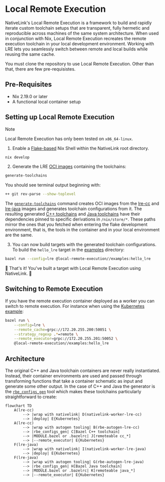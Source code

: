 # Local Remote Execution

NativeLink's Local Remote Execution is a framework to build and rapidly iterate
custom toolchain setups that are transparent, fully hermetic and reproducible
across machines of the same system architecture. When used in conjunction with
Nix, Local Remote Execution recreates the remote execution toolchain in your
local development environment. Working with LRE lets you seamlessly switch
between remote and local builds while reusing the same cache.

You must clone the repository to use Local Remote Execution. Other than that,
there are few pre-requisistes.

## Pre-Requisites

- Nix 2.19.0 or later
- A functional local container setup

## Setting up Local Remote Execution

> [!Note]
> Local Remote Execution has only been tested on `x86_64-linux`.

1. Enable a [Flake-based](https://nixos.wiki/wiki/Development_environment_with_nix-shell)
Nix Shell within the NativeLink root directory.

```bash
nix develop
```
2. Generate the LRE [OCI images](https://opencontainers.org/) containing the
toolchains:

```bash
generate-toolchains
```

You should see terminal output beginning with:

```bash
++ git rev-parse --show-toplevel
```

The [`generate-toolchains`](../tools/generate-toolchains.nix) command creates
OCI images from the [lre-cc](./lre-cc.nix) and [lre-java](./lre-java.nix) images
and generates toolchain configurations from it. The resulting generated [C++ toolchains](./generated/cc/BUILD)
and [Java toolchains](./generated-java/java/BUILD) have their dependencies
pinned to specific derivations in `/nix/store/*`. These paths mirror the ones
that you fetched when entering the flake development environment, that is, the
tools in the container and in your local environment are the same.

3. You can now build targets with the generated toolchain configurations. To
build the `hello_lre` target in the [examples](./examples/) directory:

```bash
bazel run --config=lre @local-remote-execution//examples:hello_lre
```

🎉 That's it! You've built a target with Local Remote Execution using NativeLink. 🎉

## Switching to Remote Execution

If you have the remote execution container deployed as a worker you can switch
to remote execution. For instance when using the [Kubernetes example](../deployment-examples/kubernetes):

```bash
bazel run \
    --config=lre \
    --remote_cache=grpc://172.20.255.200:50051 \
    --strategy_regexp .*=remote \
    --remote_executor=grpc://172.20.255.201:50052 \
    @local-remote-execution//examples:hello_lre
```

## Architecture

The original C++ and Java toolchain containers are never really instantiated.
Instead, their container environments are used and passed through transforming
functions that take a container schematic as input and generate some other
output. In the case of C++ and Java the generator is the
[`rbe_configs_gen`](https://github.com/bazelbuild/bazel-toolchains/tree/master)
tool which makes these toolchains particularly straightforward to create:

```mermaid
flowchart TD
    A(lre-cc)
        --> |wrap with nativelink| D(nativelink-worker-lre-cc)
        --> |deploy| E{Kubernetes}
    A(lre-cc)
        --> |wrap with autogen tooling| B(rbe-autogen-lre-cc)
        --> |rbe_configs_gen| C[Bazel C++ toolchain]
        --> |MODULE.bazel or .bazelrc| J[remoteable cc_*]
        --> |--remote_executor| E{Kubernetes}
    F(lre-java)
        --> |wrap with nativelink| I(nativelink-worker-lre-java)
        --> |deploy| E{Kubernetes}
    F(lre-java)
        --> |wrap with autogen tooling| G(rbe-autogen-lre-java)
        --> |rbe_configs_gen| H[Bazel Java toolchain]
        --> |MODULE.bazel or .bazelrc| K[remoteable java_*]
        --> |--remote_executor| E{Kubernetes}
```
